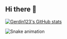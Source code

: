 ## Hi there 👋
[![Gerdin123's GitHub stats](https://github-readme-stats.vercel.app/api?username=Gerdin123)](https://github.com/anuraghazra/github-readme-stats)

![Snake animation](https://github.com/Gerdin123/Gerdin123/blob/output/github-contribution-grid-snake.svg)
<!--
**Gerdin123/Gerdin123** is a ✨ _special_ ✨ repository because its `README.md` (this file) appears on your GitHub profile.

Here are some ideas to get you started:

- 🔭 I’m currently working on ...
- 🌱 I’m currently learning ...
- 👯 I’m looking to collaborate on ...
- 🤔 I’m looking for help with ...
- 💬 Ask me about ...
- 📫 How to reach me: ...
- 😄 Pronouns: ...
- ⚡ Fun fact: ...
-->
